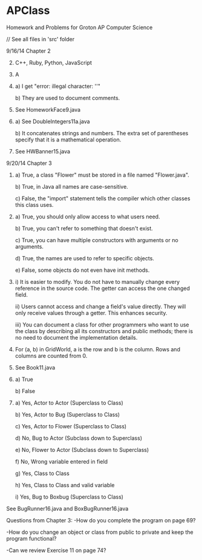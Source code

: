 APClass
=======

Homework and Problems for Groton AP Computer Science

// See all files in 'src' folder

9/16/14
Chapter 2

2. C++, Ruby, Python, JavaScript

4. A

8. a) I get "error: illegal character: '\'"
   
   b) They are used to document comments.

9. See HomeworkFace9.java

11. a) See DoubleIntegers11a.java

    b) It concatenates strings and numbers. The extra set of parentheses specify that it is a mathematical operation.

15. See HWBanner15.java


9/20/14
Chapter 3

1. a) True, a class "Flower" must be stored in a file named "Flower.java".

   b) True, in Java all names are case-sensitive.
   
   c) False, the "import" statement tells the compiler which other classes this class uses.

4. a) True, you should only allow access to what users need.

   b) True, you can't refer to something that doesn't exist.
   
   c) True, you can have multiple constructors with arguments or no arguments.
   
   d) True, the names are used to refer to specific objects.
   
   e) False, some objects do not even have init methods.

5. i) It is easier to modify. You do not have to manually change every reference in the source code. The getter can access the          one changed field.
   
   ii) Users cannot access and change a field's value directly. They will only receive values through a getter. This enhances           security.
   
   iii) You can document a class for other programmers who want to use the class by describing all its constructors and public          methods; there is no need to document the implementation details.

7. For (a, b) in GridWorld, a is the row and b is the column. Rows and columns are counted from 0.

11. See Book11.java

14. a) True
   
    b) False

16. a) Yes, Actor to Actor (Superclass to Class)
   
    b) Yes, Actor to Bug (Superclass to Class)
   
    c) Yes, Actor to Flower (Superclass to Class)
   
    d) No, Bug to Actor (Subclass down to Superclass)
   
    e) No, Flower to Actor (Subclass down to Superclass)
   
    f) No, Wrong variable entered in field
   
    g) Yes, Class to Class
   
    h) Yes, Class to Class and valid variable
   
    i) Yes, Bug to Boxbug (Superclass to Class)

   See BugRunner16.java and BoxBugRunner16.java
   
Questions from Chapter 3:
   -How do you complete the program on page 69?
   
   -How do you change an object or class from public to private and keep the program functional?
   
   -Can we review Exercise 11 on page 74?
